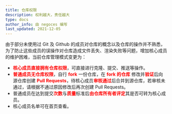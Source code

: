 ```yaml
---
title: 仓库权限
description: 权利越大，责任越大
type: docs
author_info: 由 negoces 编写
last_updated: 2021-12-05
---
```


<style>strong{color:red;}</style>

由于部分未使用过 Git 及 Github 的成员对仓库的概念以及仓库的操作并不熟悉，为了防止这些成员的误操作对仓库造成文件丢失、渲染失败等问题，增加核心成员的维护困难，当前仓库管理模式变更为：

- **核心成员直接拥有仓库权限**，可直接进行克隆、提交、推送等操作。
- **普通成员无仓库权限**，自行 **fork** 一份仓库，在 **fork 的仓库** 修改并**验证**后向源仓库创建 **Pull Requests**，待核心成员**审核通过**后合并到源仓库，若审核未通过，请根据不通过原因修改后再次创建 Pull Requests。
- 普通成员在达到提交**次数**与**质量**标准后**由仓库所有者评定**其是否可转为核心成员。
- 核心成员名单可在首页查看。
